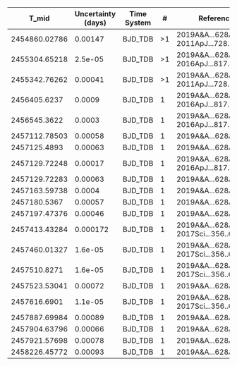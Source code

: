 |T_mid        |Uncertainty (days)|Time System|#  |Reference           |
|-------------|------------------|-----------|---|--------------------|
|2454860.02786|0.00147           |BJD_TDB    |>1 |2019A&A...628A.116V; 2011ApJ...728..138H|
|2455304.65218|2.5e-05           |BJD_TDB    |>1 |2019A&A...628A.116V; 2016ApJ...817..141S|
|2455342.76262|0.00041           |BJD_TDB    |>1 |2019A&A...628A.116V; 2011ApJ...728..138H|
|2456405.6237 |0.0009            |BJD_TDB    |1  |2019A&A...628A.116V; 2016ApJ...817..141S|
|2456545.3622 |0.0003            |BJD_TDB    |1  |2019A&A...628A.116V; 2016ApJ...817..141S|
|2457112.78503|0.00058           |BJD_TDB    |1  |2019A&A...628A.116V |
|2457125.4893 |0.00063           |BJD_TDB    |1  |2019A&A...628A.116V |
|2457129.72248|0.00017           |BJD_TDB    |1  |2019A&A...628A.116V; 2016ApJ...817..141S|
|2457129.72283|0.00063           |BJD_TDB    |1  |2019A&A...628A.116V |
|2457163.59738|0.0004            |BJD_TDB    |1  |2019A&A...628A.116V |
|2457180.5367 |0.00057           |BJD_TDB    |1  |2019A&A...628A.116V |
|2457197.47376|0.00046           |BJD_TDB    |1  |2019A&A...628A.116V |
|2457413.43284|0.000172          |BJD_TDB    |1  |2019A&A...628A.116V; 2017Sci...356..628W|
|2457460.01327|1.6e-05           |BJD_TDB    |1  |2019A&A...628A.116V; 2017Sci...356..628W|
|2457510.8271 |1.6e-05           |BJD_TDB    |1  |2019A&A...628A.116V; 2017Sci...356..628W|
|2457523.53041|0.00072           |BJD_TDB    |1  |2019A&A...628A.116V |
|2457616.6901 |1.1e-05           |BJD_TDB    |1  |2019A&A...628A.116V; 2017Sci...356..628W|
|2457887.69984|0.00089           |BJD_TDB    |1  |2019A&A...628A.116V |
|2457904.63796|0.00066           |BJD_TDB    |1  |2019A&A...628A.116V |
|2457921.57698|0.00078           |BJD_TDB    |1  |2019A&A...628A.116V |
|2458226.45772|0.00093           |BJD_TDB    |1  |2019A&A...628A.116V |
